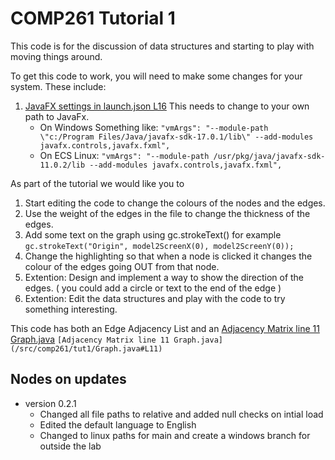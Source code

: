 # COMP261 Tutorial 1

This code is for the discussion of data structures and starting to play with moving things around.

To get this code to work, you will need to make some changes for your system. These include:
1. [JavaFX settings in launch.json L16](/.vscode/launch.json#L16) This needs to change to your own path to JavaFx. 
    * On Windows Something like: `"vmArgs": "--module-path \"c:/Program Files/Java/javafx-sdk-17.0.1/lib\" --add-modules javafx.controls,javafx.fxml",`
    * On ECS Linux: `"vmArgs": "--module-path /usr/pkg/java/javafx-sdk-11.0.2/lib --add-modules javafx.controls,javafx.fxml",`

As part of the tutorial we would like you to
1. Start editing the code to change the colours of the nodes and the edges.
1. Use the weight of the edges in the file to change the thickness of the edges.
1. Add some text on the graph using gc.strokeText() for example `gc.strokeText("Origin", model2ScreenX(0), model2ScreenY(0));`
1. Change the highlighting so that when a node is clicked it changes the colour of the edges going OUT from that node.
1. Extention: Design and implement a way to show the direction of the edges. ( you could add a circle or text to the end of the edge )
1. Extention: Edit the data structures and play with the code to try something interesting.


This code has both an Edge Adjacency List and an [Adjacency Matrix line 11 Graph.java](/src/comp261/tut1/Graph.java#L11) `[Adjacency Matrix line 11 Graph.java](/src/comp261/tut1/Graph.java#L11)`


## Nodes on updates
* version 0.2.1  
    * Changed all file paths to relative and added null checks on intial load
    * Edited the default language to English
    * Changed to linux paths for main and create a windows branch for outside the lab
